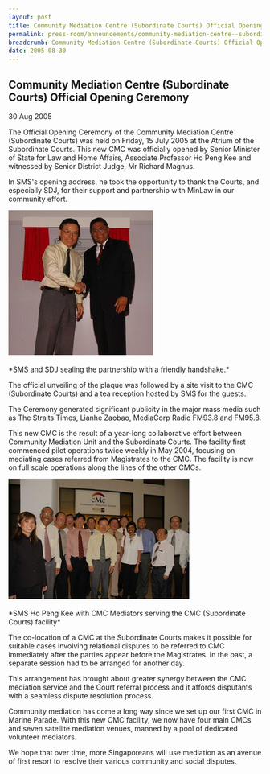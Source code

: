 ```yaml
---
layout: post
title: Community Mediation Centre (Subordinate Courts) Official Opening Ceremony
permalink: press-room/announcements/community-mediation-centre--subordinate-courts--official-opening
breadcrumb: Community Mediation Centre (Subordinate Courts) Official Opening Ceremony
date: 2005-08-30
---
```


<style>
  .image {width: 600px;}
  .image img {max-width: 100%;}
</style>

Community Mediation Centre (Subordinate Courts) Official Opening Ceremony
---

30 Aug 2005

The Official Opening Ceremony of the Community Mediation Centre (Subordinate Courts) was held on Friday, 15 July 2005 at the Atrium of the Subordinate Courts. This new CMC was officially opened by Senior Minister of State for Law and Home Affairs, Associate Professor Ho Peng Kee and witnessed by Senior District Judge, Mr Richard Magnus.

In SMS's opening address, he took the opportunity to thank the Courts, and especially SDJ, for their support and partnership with MinLaw in our community effort.

<div class="image"><img src="/images/1399989118969.jpg/"></div><br>
*SMS and SDJ sealing the partnership with a friendly handshake.*

The official unveiling of the plaque was followed by a site visit to the CMC (Subordinate Courts) and a tea reception hosted by SMS for the guests.

The Ceremony generated significant publicity in the major mass media such as The Straits Times, Lianhe Zaobao, MediaCorp Radio FM93.8 and FM95.8.

This new CMC is the result of a year-long collaborative effort between Community Mediation Unit and the Subordinate Courts. The facility first commenced pilot operations twice weekly in May 2004, focusing on mediating cases referred from Magistrates to the CMC. The facility is now on full scale operations along the lines of the other CMCs.

<div class="image"><img src="/images/1399989117237.jpg/"></div><br>
*SMS Ho Peng Kee with CMC Mediators serving the CMC (Subordinate Courts) facility*

The co-location of a CMC at the Subordinate Courts makes it possible for suitable cases involving relational disputes to be referred to CMC immediately after the parties appear before the Magistrates. In the past, a separate session had to be arranged for another day.

This arrangement has brought about greater synergy between the CMC mediation service and the Court referral process and it affords disputants with a seamless dispute resolution process.

Community mediation has come a long way since we set up our first CMC in Marine Parade. With this new CMC facility, we now have four main CMCs and seven satellite mediation venues, manned by a pool of dedicated volunteer mediators.

We hope that over time, more Singaporeans will use mediation as an avenue of first resort to resolve their various community and social disputes.

